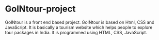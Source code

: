 # GoINtour-project
GoINtour is a front end based project. GoINtour is based on Html, CSS and JavaScript. It is basically a tourism website which helps people to explore tour packages in India. It is programmed using HTML, CSS, JavaScript.
